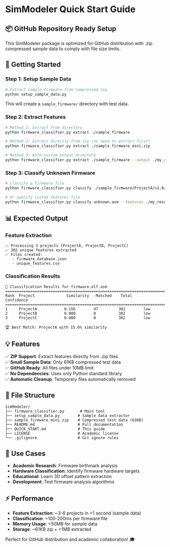 # SimModeler Quick Start Guide

## 📦 GitHub Repository Ready Setup

This SimModeler package is optimized for GitHub distribution with .zip compressed sample data to comply with file size limits.

## 🚀 Getting Started

### Step 1: Setup Sample Data

```bash
# Extract sample firmware from compressed zip
python setup_sample_data.py
```

This will create a `sample_firmware/` directory with test data.

### Step 2: Extract Features

```bash
# Method 1: Extract from directory
python firmware_classifier.py extract ./sample_firmware

# Method 2: Extract directly from zip (no need to extract first)
python firmware_classifier.py extract ./sample_firmware_mini.zip

# Method 3: With custom output directory
python firmware_classifier.py extract ./sample_firmware --output ./my_results
```

### Step 3: Classify Unknown Firmware

```bash
# Classify a firmware file
python firmware_classifier.py classify ./sample_firmware/ProjectA/v1.0/firmware/firmware.elf.asm

# Or specify custom features file
python firmware_classifier.py classify unknown.asm --features ./my_results/unique_features.csv
```

## 📊 Expected Output

### Feature Extraction
```
✅ Processing 3 projects (ProjectA, ProjectB, ProjectC)
✅ 302 unique features extracted
✅ Files created:
   - firmware_database.json
   - unique_features.csv
```

### Classification Results
```
🎯 Classification Results for firmware.elf.asm
================================================================================
Rank  Project              Similarity   Matched    Total      Confidence
================================================================================
1     ProjectA            0.156        47         302        low
2     ProjectB            0.000        0          302        low
3     ProjectC            0.000        0          302        low

🏆 Best Match: ProjectA with 15.6% similarity
```

## 💡 Features

✅ **ZIP Support**: Extract features directly from .zip files  
✅ **Small Sample Data**: Only 61KB compressed test data  
✅ **GitHub Ready**: All files under 10MB limit  
✅ **No Dependencies**: Uses only Python standard library  
✅ **Automatic Cleanup**: Temporary files automatically removed  

## 🔧 File Structure

```
SimModeler/
├── firmware_classifier.py       # Main tool
├── setup_sample_data.py        # Sample data extractor
├── sample_firmware_mini.zip    # Compressed test data (61KB)
├── README.md                   # Full documentation
├── QUICK_START.md              # This guide
├── LICENSE                     # Academic license
└── .gitignore                  # Git ignore rules
```

## 🎯 Use Cases

- **Academic Research**: Firmware birthmark analysis
- **Hardware Classification**: Identify firmware hardware targets
- **Educational**: Learn 3D offset pattern extraction
- **Development**: Test firmware analysis algorithms

## ⚡ Performance

- **Feature Extraction**: ~3-6 projects in <1 second (sample data)
- **Classification**: ~100-200ms per firmware file
- **Memory Usage**: <50MB for sample data
- **Storage**: ~61KB zip + <1MB extracted

Perfect for GitHub distribution and academic collaboration! 🎓
